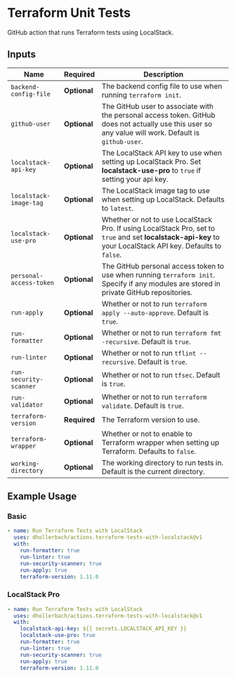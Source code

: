 # Terraform Unit Tests

GitHub action that runs Terraform tests using LocalStack.

## Inputs

| Name                    | Required     | Description                                                                                                                                                  |
| ----------------------- | ------------ | ------------------------------------------------------------------------------------------------------------------------------------------------------------ |
| `backend-config-file`   | **Optional** | The backend config file to use when running `terraform init`.                                                                                                |
| `github-user`           | **Optional** | The GitHub user to associate with the personal access token. GitHub does not actually use this user so any value will work. Default is `github-user`.        |
| `localstack-api-key`    | **Optional** | The LocalStack API key to use when setting up LocalStack Pro. Set **localstack-use-pro** to `true` if setting your api key.                                  |
| `localstack-image-tag`  | **Optional** | The LocalStack image tag to use when setting up LocalStack. Defaults to `latest`.                                                                            |
| `localstack-use-pro`    | **Optional** | Whether or not to use LocalStack Pro. If using LocalStack Pro, set to `true` and set **localstack-api-key** to your LocalStack API key. Defaults to `false`. |
| `personal-access-token` | **Optional** | The GitHub personal access token to use when running `terraform init`. Specify if any modules are stored in private GitHub repositories.                     |
| `run-apply`             | **Optional** | Whether or not to run `terraform apply --auto-approve`. Default is `true`.                                                                                     |
| `run-formatter`         | **Optional** | Whether or not to run `terraform fmt -recursive`. Default is `true`.                                                                                           |
| `run-linter`            | **Optional** | Whether or not to run `tflint --recursive`. Default is `true`.                                                                                                 |
| `run-security-scanner`  | **Optional** | Whether or not to run `tfsec`. Default is `true`.                                                                                                              |
| `run-validator`         | **Optional** | Whether or not to run `terraform validate`. Default is `true`.                                                                                                 |
| `terraform-version`     | **Required** | The Terraform version to use.                                                                                                                                |
| `terraform-wrapper`     | **Optional** | Whether or not to enable to Terraform wrapper when setting up Terraform. Defaults to `false`.                                                                |
| `working-directory`     | **Optional** | The working directory to run tests in. Default is the current directory.                                                                                     |

## Example Usage

### Basic

```yaml
- name: Run Terraform Tests with LocalStack
  uses: dhollerbach/actions.terraform-tests-with-localstack@v1
  with:
    run-formatter: true
    run-linter: true
    run-security-scanner: true
    run-apply: true
    terraform-version: 1.11.0
```

### LocalStack Pro

```yaml
- name: Run Terraform Tests with LocalStack
  uses: dhollerbach/actions.terraform-tests-with-localstack@v1
  with:
    localstack-api-key: ${{ secrets.LOCALSTACK_API_KEY }}
    localstack-use-pro: true
    run-formatter: true
    run-linter: true
    run-security-scanner: true
    run-apply: true
    terraform-version: 1.11.0
```
